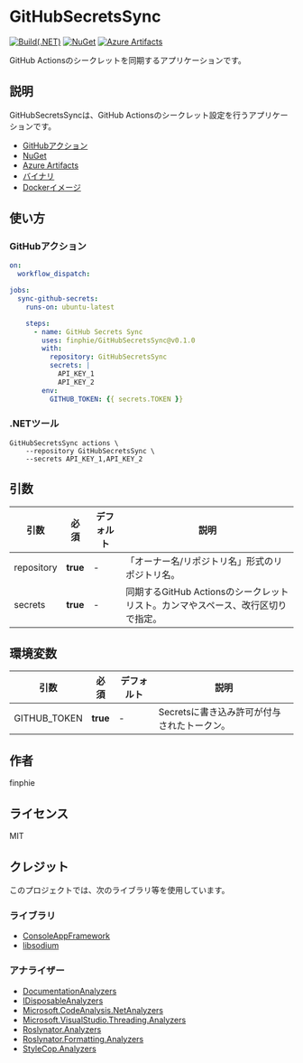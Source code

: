 # GitHubSecretsSync

[![Build(.NET)](https://github.com/finphie/GitHubSecretsSync/actions/workflows/build-dotnet.yml/badge.svg)](https://github.com/finphie/GitHubSecretsSync/actions/workflows/build-dotnet.yml)
[![NuGet](https://img.shields.io/nuget/v/GitHubSecretsSync?color=0078d4&label=NuGet)](https://www.nuget.org/packages/GitHubSecretsSync/)
[![Azure Artifacts]()](https://dev.azure.com/finphie/Main/_artifacts/feed/DotNet/NuGet/GitHubSecretsSync?preferRelease=true)

GitHub Actionsのシークレットを同期するアプリケーションです。

## 説明

GitHubSecretsSyncは、GitHub Actionsのシークレット設定を行うアプリケーションです。

- [GitHubアクション](https://github.com/marketplace/actions/github-secrets-sync)
- [NuGet](https://www.nuget.org/packages/GitHubSecretsSync)
- [Azure Artifacts](https://dev.azure.com/finphie/Main/_artifacts/feed/DotNet/NuGet/GitHubSecretsSync?preferRelease=true)
- [バイナリ](https://github.com/finphie/GitHubSecretsSync/releases/latest)
- [Dockerイメージ](https://github.com/finphie/GitHubSecretsSync/pkgs/container/git-hub-secrets-sync)

## 使い方

### GitHubアクション

```yaml
on:
  workflow_dispatch:

jobs:
  sync-github-secrets:
    runs-on: ubuntu-latest

    steps:
      - name: GitHub Secrets Sync
        uses: finphie/GitHubSecretsSync@v0.1.0
        with:
          repository: GitHubSecretsSync
          secrets: |
            API_KEY_1
            API_KEY_2
        env:
          GITHUB_TOKEN: {{ secrets.TOKEN }}
```

### .NETツール

```shell
GitHubSecretsSync actions \
    --repository GitHubSecretsSync \
    --secrets API_KEY_1,API_KEY_2
```

## 引数

|引数|必須|デフォルト|説明|
|-|-|-|-|
|repository|**true**|-|「オーナー名/リポジトリ名」形式のリポジトリ名。|
|secrets|**true**|-|同期するGitHub Actionsのシークレットリスト。カンマやスペース、改行区切りで指定。|

## 環境変数

|引数|必須|デフォルト|説明|
|-|-|-|-|
|GITHUB_TOKEN|**true**|-|Secretsに書き込み許可が付与されたトークン。|

## 作者

finphie

## ライセンス

MIT

## クレジット

このプロジェクトでは、次のライブラリ等を使用しています。

### ライブラリ

- [ConsoleAppFramework](https://github.com/Cysharp/ConsoleAppFramework)
- [libsodium](https://github.com/jedisct1/libsodium)

### アナライザー

- [DocumentationAnalyzers](https://github.com/DotNetAnalyzers/DocumentationAnalyzers)
- [IDisposableAnalyzers](https://github.com/DotNetAnalyzers/IDisposableAnalyzers)
- [Microsoft.CodeAnalysis.NetAnalyzers](https://github.com/dotnet/roslyn-analyzers)
- [Microsoft.VisualStudio.Threading.Analyzers](https://github.com/Microsoft/vs-threading)
- [Roslynator.Analyzers](https://github.com/dotnet/roslynator)
- [Roslynator.Formatting.Analyzers](https://github.com/dotnet/roslynator)
- [StyleCop.Analyzers](https://github.com/DotNetAnalyzers/StyleCopAnalyzers)
